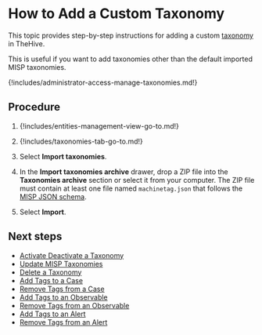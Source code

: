 # How to Add a Custom Taxonomy

This topic provides step-by-step instructions for adding a custom [taxonomy](about-taxonomies.md) in TheHive.

This is useful if you want to add taxonomies other than the default imported MISP taxonomies.

{!includes/administrator-access-manage-taxonomies.md!}

## Procedure

1. {!includes/entities-management-view-go-to.md!}

2. {!includes/taxonomies-tab-go-to.md!}

3. Select **Import taxonomies**.

4. In the **Import taxonomies archive** drawer, drop a ZIP file into the **Taxonomies archive** section or select it from your computer. The ZIP file must contain at least one file named `machinetag.json` that follows the [MISP JSON schema](https://github.com/MISP/misp-taxonomies).

5. Select **Import**.

## Next steps

* [Activate Deactivate a Taxonomy](activate-deactivate-a-taxonomy.md)
* [Update MISP Taxonomies](update-misp-taxonomies.md)
* [Delete a Taxonomy](delete-a-taxonomy.md)
* [Add Tags to a Case](../../user-guides/analyst-corner/cases/tags/add-tags-to-a-case.md)
* [Remove Tags from a Case](../../user-guides/analyst-corner/cases/tags/remove-tags-from-a-case.md)
* [Add Tags to an Observable](../../user-guides/analyst-corner/cases/tags/add-tags-to-an-observable.md)
* [Remove Tags from an Observable](../../user-guides/analyst-corner/cases/tags/remove-tags-from-an-observable.md)
* [Add Tags to an Alert](../../user-guides/analyst-corner/alerts/add-tags-to-an-alert.md)
* [Remove Tags from an Alert](../../user-guides/analyst-corner/alerts/remove-tags-from-an-alert.md)